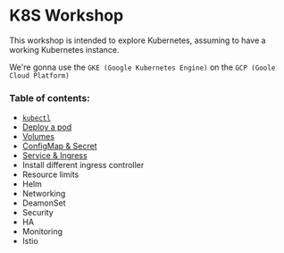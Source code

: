 # K8S Workshop

This workshop is intended to explore Kubernetes, assuming to have a working Kubernetes instance. 

We're gonna use the `GKE (Google Kubernetes Engine)` on the `GCP (Goole Cloud Platform)`

### Table of contents:
- [`kubectl`](topics/kubectl.md)
- [Deploy a pod](topics/pod-deployment/pod-deployment.md)
- [Volumes](topics/volumes/volumes.md)
- [ConfigMap & Secret](topics/config-secrets/config-secrets.md)
- [Service & Ingress](topics/service-ingress/service-ingress.md)
- Install different ingress controller
- Resource limits
- Helm
- Networking
- DeamonSet
- Security
- HA
- Monitoring
- Istio
